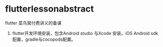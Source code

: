 # flutterlessonabstract
flutter
菜鸟窝付费讲义的备课

1. flutter开发环境安装，包含Android studio 与Xcode 安装，iOS Android sdk配置，gradle与cocopods配置。

